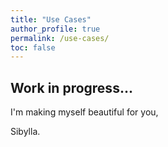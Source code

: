 ```yaml
---
title: "Use Cases"
author_profile: true
permalink: /use-cases/
toc: false
---
```


## Work in progress...


I'm making myself beautiful for you,

  Sibylla.
